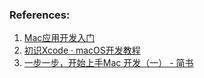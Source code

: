 



### References:
1. [Mac应用开发入门](http://www.cocoachina.com/bbs/read.php?tid=151757)
2. [初识Xcode · macOS开发教程](https://zhi-ming-zhang.gitbooks.io/macos/Tutorial-for-Beginner/Intro-to-Xcode.html)
3. [一步一步，开始上手Mac 开发（一） - 简书](http://www.jianshu.com/p/feadeb1ae7ae)